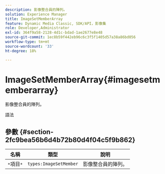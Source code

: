 ```yaml
---
description: 影像整合員的陣列。
solution: Experience Manager
title: ImageSetMemberArray
feature: Dynamic Media Classic, SDK/API，影像集
role: Developer,Administrator
exl-id: 364f9a58-2128-4d1c-bdad-1ae2677e8e48
source-git-commit: 1ec8b59f442eb96c6c3f5f1405d57a38a86bd056
workflow-type: tm+mt
source-wordcount: '33'
ht-degree: 18%

---
```


# ImageSetMemberArray{#imagesetmemberarray}

影像整合員的陣列。

語法

## 參數 {#section-2fc9bea56b6d4b72b80d4f04c5f9b862}

| 名稱 | 類型 | 說明 |
|---|---|---|
| `*`項目`*` | `types:ImageSetMember` | 影像整合員的陣列。 |
